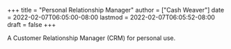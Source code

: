 +++
title = "Personal Relationship Manager"
author = ["Cash Weaver"]
date = 2022-02-07T06:05:00-08:00
lastmod = 2022-02-07T06:05:52-08:00
draft = false
+++

A Customer Relationship Manager (CRM) for personal use.
